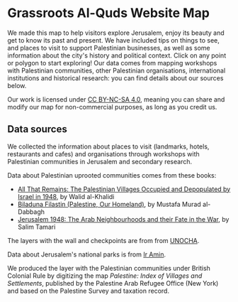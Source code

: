 # Grassroots Al-Quds Website Map

We made this map to help visitors explore Jerusalem, enjoy its beauty and get to know its past and present. We have included tips on things to see, and places to visit to support Palestinian businesses, as well as some information about the city's history and political context. Click on any point or polygon to start exploring! Our data comes from mapping workshops with Palestinian communities, other Palestinian organisations, international institutions and historical research: you can find details about our sources below.

Our work is licensed under [CC BY-NC-SA 4.0](https://creativecommons.org/licenses/by-nc-sa/4.0/), meaning you can share and modify our map for non-commercial purposes, as long as you credit us.

## Data sources

We collected the information about places to visit (landmarks, hotels, restaurants and cafes) and organisations through workshops with Palestinian communities in Jerusalem and secondary research.

Data about Palestinian uprooted communities comes from these books:

* [All That Remains: The Palestinian Villages Occupied and Depopulated by Israel in 1948](https://www.palestine-studies.org/en/node/1649445), by Walid al-Khalidi
* [Biladuna Filastin (Palestine, Our Homeland)](https://www.palestine-studies.org/en/node/1648296), by Mustafa Murad al-Dabbagh
* [Jerusalem 1948: The Arab Neighbourhoods and their Fate in the War](https://www.palestine-studies.org/en/node/1649524), by Salim Tamari

The layers with the wall and checkpoints are from from [UNOCHA](https://www.un.org/geospatial/).

Data about Jerusalem's national parks is from [Ir Amin](https://www.ir-amim.org.il/en).

We produced the layer with the Palestinian communities under British Colonial Rule by digitizing the map *Palestine: Index of Villages and Settlements*, published by the Palestine Arab Refugee Office (New York) and based on the Palestine Survey and taxation record. 